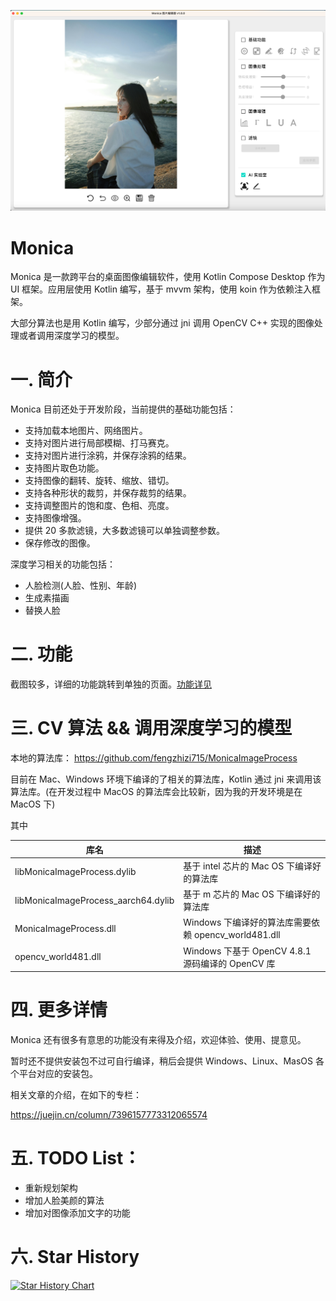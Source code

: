![](images/screenshot.png)

# Monica
Monica 是一款跨平台的桌面图像编辑软件，使用 Kotlin Compose Desktop 作为 UI 框架。应用层使用 Kotlin 编写，基于 mvvm 架构，使用 koin 作为依赖注入框架。

大部分算法也是用 Kotlin 编写，少部分通过 jni 调用 OpenCV C++ 实现的图像处理或者调用深度学习的模型。

# 一. 简介
Monica 目前还处于开发阶段，当前提供的基础功能包括：

* 支持加载本地图片、网络图片。
* 支持对图片进行局部模糊、打马赛克。
* 支持对图片进行涂鸦，并保存涂鸦的结果。
* 支持图片取色功能。
* 支持图像的翻转、旋转、缩放、错切。
* 支持各种形状的裁剪，并保存裁剪的结果。
* 支持调整图片的饱和度、色相、亮度。
* 支持图像增强。
* 提供 20 多款滤镜，大多数滤镜可以单独调整参数。
* 保存修改的图像。

深度学习相关的功能包括：

* 人脸检测(人脸、性别、年龄)
* 生成素描画
* 替换人脸

# 二. 功能
截图较多，详细的功能跳转到单独的页面。[功能详见](FUNCTION.md)

# 三. CV 算法 && 调用深度学习的模型
本地的算法库：
https://github.com/fengzhizi715/MonicaImageProcess

目前在 Mac、Windows 环境下编译的了相关的算法库，Kotlin 通过 jni 来调用该算法库。(在开发过程中 MacOS 的算法库会比较新，因为我的开发环境是在 MacOS 下)

其中

| 库名        | 描述                                      |
|-----------|-----------------------------------------|
| libMonicaImageProcess.dylib | 基于 intel 芯片的 Mac OS 下编译好的算法库 |
| libMonicaImageProcess_aarch64.dylib | 基于 m 芯片的 Mac OS 下编译好的算法库 |
| MonicaImageProcess.dll | Windows 下编译好的算法库需要依赖 opencv_world481.dll |
| opencv_world481.dll | Windows 下基于 OpenCV 4.8.1 源码编译的 OpenCV 库 |


# 四. 更多详情

Monica 还有很多有意思的功能没有来得及介绍，欢迎体验、使用、提意见。

暂时还不提供安装包不过可自行编译，稍后会提供 Windows、Linux、MasOS 各个平台对应的安装包。

相关文章的介绍，在如下的专栏：

https://juejin.cn/column/7396157773312065574


# 五. TODO List：

* 重新规划架构
* 增加人脸美颜的算法
* 增加对图像添加文字的功能


# 六. Star History

[![Star History Chart](https://api.star-history.com/svg?repos=fengzhizi715/Monica&type=Date)](https://star-history.com/#fengzhizi715/Monica&Date)